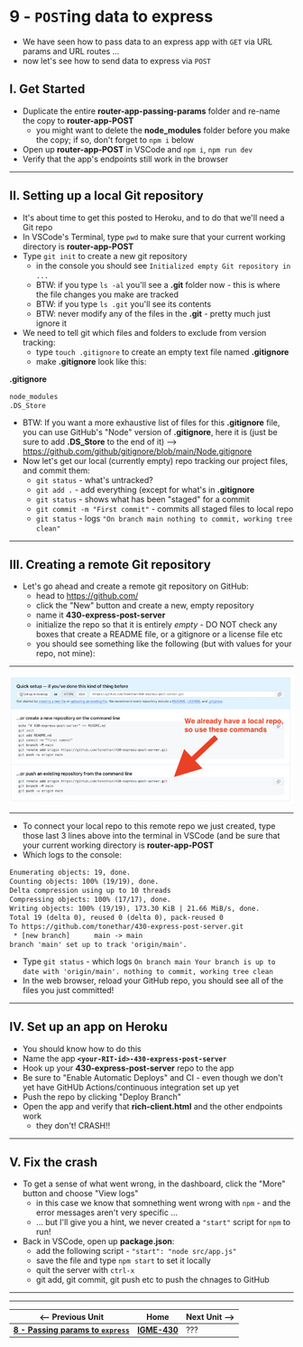 # 9 - `POST`ing data to express

- We have seen how to pass data to an express app with `GET` via URL params and URL routes ...
- now let's see how to send data to express via `POST`

## I. Get Started
- Duplicate the entire **router-app-passing-params** folder and re-name the copy to **router-app-POST**
  - you might want to delete the **node_modules** folder before you make the copy; if so, don't forget to `npm i` below
- Open up **router-app-POST** in VSCode and `npm i`,  `npm run dev`
- Verify that the app's endpoints still work in the browser

---

## II. Setting up a local Git repository
- It's about time to get this posted to Heroku, and to do that we'll need a Git repo
- In VSCode's Terminal, type `pwd` to make sure that your current working directory is **router-app-POST**
- Type `git init` to create a new git repository
  - in the console you should see `Initialized empty Git repository in ...`
  - BTW: if you type `ls -al` you'll see a **.git**  folder now - this is where the file changes you make are tracked
  - BTW: if you type `ls .git` you'll see its contents
  - BTW: never modify any of the files in the **.git** - pretty much just ignore it
- We need to tell git which files and folders to exclude from version tracking:
  - type `touch .gitignore` to create an empty text file named **.gitignore**
  - make **.gitignore** look like this:

**.gitignore**
```
node_modules
.DS_Store
```

- BTW: If you want a more exhaustive list of files for this **.gitignore** file, you can use GitHub's "Node" version of **.gitignore**, here it is (just be sure to add **.DS_Store** to the end of it) --> https://github.com/github/gitignore/blob/main/Node.gitignore
- Now let's get our local (currently empty) repo tracking our project files, and commit them:
  - `git status` - what's untracked?
  - `git add .` - add everything (except for what's in **.gitignore**
  - `git status` - shows what has been "staged" for a commit
  - `git commit -m "First commit"` - commits all staged files to local repo
  - `git status` - logs `"On branch main nothing to commit, working tree clean"`


---

## III. Creating a remote Git repository
- Let's go ahead and create a remote git repository on GitHub:
  - head to https://github.com/
  - click the "New" button and create a new, empty repository
  - name it **430-express-post-server**
  - initialize the repo so that it is entirely *empty* - DO NOT check any boxes that create a README file, or a gitignore or a license file etc
  - you should see something like the following (but with values for your repo, not mine):

---

![screenshot](_images/express-2.png)

---

- To connect your local repo to this remote repo we just created, type those last 3 lines above into the terminal in VSCode (and be sure that your current working directory is **router-app-POST**
- Which logs to the console:

```
Enumerating objects: 19, done.
Counting objects: 100% (19/19), done.
Delta compression using up to 10 threads
Compressing objects: 100% (17/17), done.
Writing objects: 100% (19/19), 173.30 KiB | 21.66 MiB/s, done.
Total 19 (delta 0), reused 0 (delta 0), pack-reused 0
To https://github.com/tonethar/430-express-post-server.git
 * [new branch]      main -> main
branch 'main' set up to track 'origin/main'.
```
- Type `git status` - which logs `On branch main Your branch is up to date with 'origin/main'. nothing to commit, working tree clean`
- In the web browser, reload your GitHub repo, you should see all of the files you just committed!

---

## IV. Set up an app on Heroku
- You should know how to do this
- Name the app **`<your-RIT-id>-430-express-post-server`**
- Hook up your **430-express-post-server** repo to the app
- Be sure to "Enable Automatic Deploys" and CI - even though we don't yet have GitHUb Actions/continuous integration set up yet
- Push the repo by clicking "Deploy Branch"
- Open the app and verify that **rich-client.html** and the other endpoints work
  - they don't! CRASH!!
 
---

## V. Fix the crash
- To get a sense of what went wrong, in the dashboard, click the "More" button and choose "View logs"
  - in this case we know that somnething went wrong with `npm` - and the error messages aren't very specific ...
  - ... but I'll give you a hint, we never created a `"start"` script for `npm` to run!
- Back in VSCode, open up **package.json**:
  - add the following script - `"start": "node src/app.js"`
  - save the file and type `npm start` to set it locally
  - quit the server with `ctrl-x`
  - git add, git commit, git push etc to push the chnages to GitHub
 
---
---

| <-- Previous Unit | Home | Next Unit -->
| --- | --- | --- 
| [**8 - Passing params to `express`**](8-passing-params-in-express.md)  |  [**IGME-430**](../) | ???
